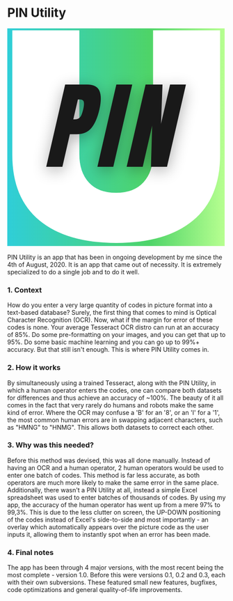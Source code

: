 # PIN Utility
![logo](PIN.png)

PIN Utility is an app that has been in ongoing development by me since the 4th of August, 2020. It is an app that came out of necessity. It is extremely specialized to do a single job and to do it well.
### 1. Context

How do you enter a very large quantity of codes in picture format into a text-based database? Surely, the first thing that comes to mind is Optical Character Recognition (OCR). Now, what if the margin for error of these codes is none. Your average Tesseract OCR distro can run at an accuracy of 85%. Do some pre-formatting on your images, and you can get that up to 95%. Do some basic machine learning and you can go up to 99%+ accuracy. But that still isn't enough. This is where PIN Utility comes in.
### 2. How it works

By simultaneously using a trained Tesseract, along with the PIN Utility, in which a human operator enters the codes, one can compare both datasets for differences and thus achieve an accuracy of ~100%. The beauty of it all comes in the fact that very rarely do humans and robots make the same kind of error. Where the OCR may confuse a 'B' for an '8', or an 'I' for a '1', the most common human errors are in swapping adjacent characters, such as "HMNG" to "HNMG". This allows both datasets to correct each other.
### 3. Why was this needed?

Before this method was devised, this was all done manually. Instead of having an OCR and a human operator, 2 human operators would be used to enter one batch of codes. This method is far less accurate, as both operators are much more likely to make the same error in the same place. Additionally, there wasn't a PIN Utility at all, instead a simple Excel spreadsheet was used to enter batches of thousands of codes. By using my app, the accuracy of the human operator has went up from a mere 97% to 99,3%. This is due to the less clutter on screen, the UP-DOWN positioning of the codes instead of Excel's side-to-side and most importantly - an overlay which automatically appears over the picture code as the user inputs it, allowing them to instantly spot when an error has been made.
### 4. Final notes

The app has been through 4 major versions, with the most recent being the most complete - version 1.0. Before this were versions 0.1, 0.2 and 0.3, each with their own subversions. These featured small new features, bugfixes, code optimizations and general quality-of-life improvements.